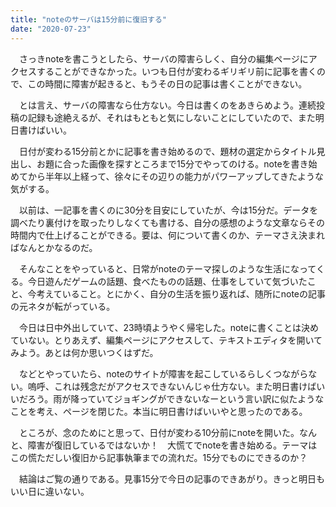 ```yaml
---
title: "noteのサーバは15分前に復旧する"
date: "2020-07-23"
---
```


　さっきnoteを書こうとしたら、サーバの障害らしく、自分の編集ページにアクセスすることができなかった。いつも日付が変わるギリギリ前に記事を書くので、この時間に障害が起きると、もうその日の記事は書くことができない。

　とは言え、サーバの障害なら仕方ない。今日は書くのをあきらめよう。連続投稿の記録も途絶えるが、それはもともと気にしないことにしていたので、また明日書けばいい。

　日付が変わる15分前とかに記事を書き始めるので、題材の選定からタイトル見出し、お題に合った画像を探すところまで15分でやってのける。noteを書き始めてから半年以上経って、徐々にその辺りの能力がパワーアップしてきたような気がする。

　以前は、一記事を書くのに30分を目安にしていたが、今は15分だ。データを調べたり裏付けを取ったりしなくても書ける、自分の感想のような文章ならその時間内で仕上げることができる。要は、何について書くのか、テーマさえ決まればなんとかなるのだ。

　そんなことをやっていると、日常がnoteのテーマ探しのような生活になってくる。今日遊んだゲームの話題、食べたものの話題、仕事をしていて気づいたこと、今考えていること。とにかく、自分の生活を振り返れば、随所にnoteの記事の元ネタが転がっている。

　今日は日中外出していて、23時頃ようやく帰宅した。noteに書くことは決めていない。とりあえず、編集ページにアクセスして、テキストエディタを開いてみよう。あとは何か思いつくはずだ。

　などとやっていたら、noteのサイトが障害を起こしているらしくつながらない。嗚呼、これは残念だがアクセスできないんじゃ仕方ない。また明日書けばいいだろう。雨が降っていてジョギングができないなーという言い訳に似たようなことを考え、ページを閉じた。本当に明日書けばいいやと思ったのである。

　ところが、念のためにと思って、日付が変わる10分前にnoteを開いた。なんと、障害が復旧しているではないか！　大慌てでnoteを書き始める。テーマはこの慌ただしい復旧から記事執筆までの流れだ。15分でものにできるのか？

　結論はご覧の通りである。見事15分で今日の記事のできあがり。きっと明日もいい日に違いない。
